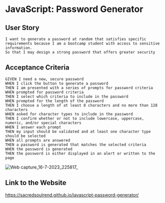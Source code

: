 # JavaScript: Password Generator

## User Story

```
I want to generate a password at random that satisfies specific requirements because I am a bootcamp student with access to sensitive information.
So that I may design a strong password that offers greater security
```

## Acceptance Criteria

```
GIVEN I need a new, secure password
WHEN I click the button to generate a password
THEN I am presented with a series of prompts for password criteria
WHEN prompted for password criteria
THEN I select which criteria to include in the password
WHEN prompted for the length of the password
THEN I choose a length of at least 8 characters and no more than 128 characters
WHEN asked for character types to include in the password
THEN I confirm whether or not to include lowercase, uppercase, numeric, and/or special characters
WHEN I answer each prompt
THEN my input should be validated and at least one character type should be selected
WHEN all prompts are answered
THEN a password is generated that matches the selected criteria
WHEN the password is generated
THEN the password is either displayed in an alert or written to the page
```

![Web capture_16-7-2023_225817_](https://github.com/SacredSoulrend/javascript-password-generator/assets/131583357/c1e9e079-46df-4cc6-8672-35644268a4bb)


## Link to the Website

https://sacredsoulrend.github.io/javascript-password-generator/
